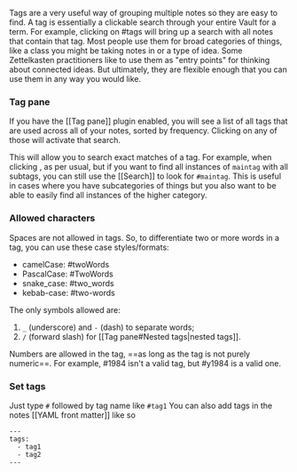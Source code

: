 Tags are a very useful way of grouping multiple notes so they are easy to find. A tag is essentially a clickable search through your entire Vault for a term. For example, clicking on #tags will bring up a search with all notes that contain that tag. Most people use them for broad categories of things, like a class you might be taking notes in or a type of idea. Some Zettelkasten practitioners like to use them as "entry points" for thinking about connected ideas. But ultimately, they are flexible enough that you can use them in any way you would like.

### Tag pane

If you have the [[Tag pane]] plugin enabled, you will see a list of all tags that are used across all of your notes, sorted by frequency. Clicking on any of those will activate that search.

This will allow you to search exact matches of a tag. For example, when clicking , as per usual, but if you want to find all instances of `maintag` with all subtags, you can still use the [[Search]] to look for `#maintag`. This is useful in cases where you have subcategories of things but you also want to be able to easily find all instances of the higher category.

### Allowed characters

Spaces are not allowed in tags. So, to differentiate two or more words in a tag, you can use these case styles/formats:

- camelCase: #twoWords
- PascalCase: #TwoWords
- snake_case: #two_words
- kebab-case: #two-words

The only symbols allowed are:

1. `_` (underscore) and `-` (dash) to separate words;
2. `/` (forward slash) for [[Tag pane#Nested tags|nested tags]].

Numbers are allowed in the tag, ==as long as the tag is not purely numeric==. For example, #1984 isn't a valid tag, but #y1984 is a valid one.

### Set tags
Just type `#` followed by tag name like `#tag1` 
You can also add tags in the notes [[YAML front matter]] like so
```
---
tags:
  - tag1
  - tag2
---
```
